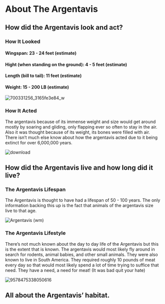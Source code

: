# About The Argentavis

## How did the Argentavis look and act?

### How It Looked

#### Wingspan: 23 - 24 feet (estimate)
#### Hight (when standing on the ground): 4 - 5 feet (estimate)
#### Length (bill to tail): 11 feet (estimate)
#### Weight: 15 - 200 LB (estimate)

![700331256_3165fe3e84_w](https://user-images.githubusercontent.com/82337435/114318570-9435c800-9adb-11eb-9549-5cd7fa67e161.jpg)

### How It Acted

The argentavis because of its immense weight and size would get around mostly 
by soaring and gliding, only flapping ever so often to stay in the air. 
Also it was thought because of its weight, its bones were filled with air. There isn’t much else know about how the argentavis acted due to it being extinct for over 
6,000,000 years.

![download](https://user-images.githubusercontent.com/82337435/114318578-9ef05d00-9adb-11eb-824c-940dd5f32b95.jpeg)

## How did the Argentavis live and how long did it live?

### The Argentavis Lifespan

The Argentavis is thought to have had a lifespan of 50 - 100 years. The only information backing 
this up is the fact that animals of the argentavis size live to that age.

![Argentavis (wm)](https://user-images.githubusercontent.com/82337435/114318774-8f254880-9adc-11eb-9b9c-592a96681472.jpg)

### The Argentavis Lifestyle

There’s not much known about the day to day life of the Argentavis but this is the extent that is known.
The argentavis would most likely fly around in search for rodents, animal babies, and other small animals. They were also known to live in South America. 
They required roughly 10 pounds of meat every day so that would most likely spend a lot of time trying to suffice that need.
They have a need, a need for meat! (It was bad quit your hate)

![9578475338050616](https://user-images.githubusercontent.com/82337435/114318869-edeac200-9adc-11eb-9e6e-05521c5481ce.jpg)

## All about the Argentavis’ habitat.
